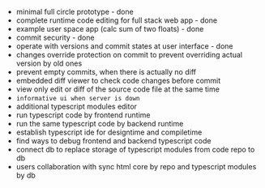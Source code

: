 * minimal full circle prototype - done
* complete runtime code editing for full stack web app - done
* example user space app (calc sum of two floats) - done
* commit security - done
* operate with versions and commit states at user interface - done
* changes override protection on commit to prevent overriding actual version by old ones
* prevent empty commits, when there is actually no diff
* embedded diff viewer to check code changes before commit
* view only edit or diff of the source code file at the same time
* `informative ui when server is down`
* additional typescript modules editor
* run typescript code by frontend runtime
* run the same typescript code by backend runtime
* establish typescript ide for designtime and compiletime
* find ways to debug frontend and backend typescript code
* connect db to replace storage of typescript modules from code repo to db
* users collaboration with sync html core by repo and typescript modules by db
